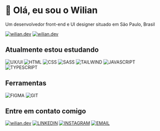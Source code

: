 # 👋 Olá, eu sou o Wilian
Um desenvolvedor front-end e UI designer situado em São Paulo, Brasil

[![wilian.dev](https://img.shields.io/badge/lang-en-BC3E3E?style=flat-square 'wilian.dev')](./README.md)
[![wilian.dev](https://img.shields.io/badge/lang-pt--br-1a7e2f?style=flat-square 'wilian.dev')](./README.pt-br.md)

## Atualmente estou estudando

![UX/UI](https://img.shields.io/badge/UX/UI-BC3E3E?style=for-the-badge)
![HTML](https://img.shields.io/badge/html-E34F26?style=for-the-badge&logo=html5&logoColor=ffffff)
![CSS](https://img.shields.io/badge/css-1572B6?style=for-the-badge&logo=css3&logoColor=ffffff)
![SASS](https://img.shields.io/badge/sass-CC6699?style=for-the-badge&logo=sass&logoColor=ffffff)
![TAILWIND](https://img.shields.io/badge/tailwind_css-06B6D4?style=for-the-badge&logo=tailwind-css&logoColor=ffffff)
![JAVASCRIPT](https://img.shields.io/badge/javascript-F7DF1E?style=for-the-badge&logo=javascript&logoColor=000000)
![TYPESCRIPT](https://img.shields.io/badge/typescript-3178C6?style=for-the-badge&logo=typescript&logoColor=ffffff)

## Ferramentas

![FIGMA](https://img.shields.io/badge/Figma-F24E1E?style=for-the-badge&logo=figma&logoColor=ffffff)
![GIT](https://img.shields.io/badge/git-F05032?style=for-the-badge&logo=git&logoColor=ffffff)

## Entre em contato comigo

[![wilian.dev](https://img.shields.io/badge/wilian.dev-BC3E3E?style=for-the-badge 'wilian.dev')](https://wilian.dev)
[![LINKEDIN](https://img.shields.io/badge/linkedin-0A66C2?style=for-the-badge&logo=linkedin&logoColor=ffffff 'LINKEDIN')](https://linkedin.com/in/wiliandev)
[![INSTAGRAM](https://img.shields.io/badge/Instagram-E4405F?style=for-the-badge&logo=instagram&logoColor=ffffff 'INSTAGRAM')](https://instagram.com/wilian.dev)
[![EMAIL](https://img.shields.io/badge/email-ea4335?style=for-the-badge&logo=gmail&logoColor=ffffff 'EMAIL')](mailto:contato@wilian.dev)
<!--
**Wilian-N-Silva/Wilian-N-Silva** is a ✨ _special_ ✨ repository because its `README.md` (this file) appears on your GitHub profile.

Here are some ideas to get you started:

- 🔭 I’m currently working on ...
- 🌱 I’m currently learning ...
- 👯 I’m looking to collaborate on ...
- 🤔 I’m looking for help with ...
- 💬 Ask me about ...
- 📫 How to reach me: ...
- 😄 Pronouns: ...
- ⚡ Fun fact: ...
-->
